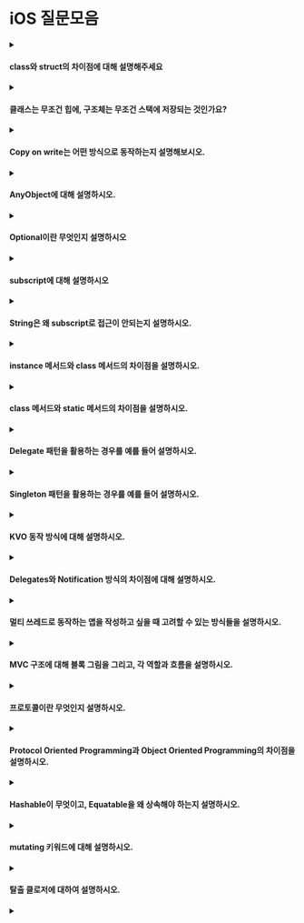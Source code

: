 # iOS 질문모음

<details>
<summary><h4>class와 struct의 차이점에 대해 설명해주세요</h4></summary>
<div markdown="1">  

클래스는 참조타입, 구조체는 값타입으로 모든 경우에 그런것은 아니지만 클래스는 주로 힙에, 구조체는 스택에 저장됩니다. 클래스 같은경우는 ARC로 참조 카운트를 관리하고 상속이 가능하다는 특징이 있습니다. 
클래스는 참조타입이기 때문에 다른 변수에 기존에 있던 인스턴스를 할당하게 되면 하나의 변수에서 프로퍼티를 수정했을때 다른 변수로 조회해도 변경되어있는 것을 확인할 수 있고, 구조체는 다른변수에 할당하면 복사가 일어나기 때문에 다른변수에서 프로퍼티를 수정해도 기존변수에는 변화가 일어나지 않습니다.
클래스는 주로 힙에, 구조체는 주로 스택에 저장된다는 특징 때문에 비용은 클래스가 더 많이 듭니다. 스택같은경우는 컴파일타임에 언제 할당되고 해제되는 지를 미리 알고있고 스레드마다 스택을 따로 가지고 있기 때문에 동기화의 비용도 들지 않습니다. 하지만 힙은 참조에 대한 계산도 해주어야하고 동기화도 고려해야하므로 비용이 더 들게됩니다.

</details>

<details>
<summary><h4>클래스는 무조건 힙에, 구조체는 무조건 스택에 저장되는 것인가요?</h4></summary>
<div markdown="1">  

코딩을 하다보면 클래스안에 구조체 프로퍼티가 있거나, 구조체 안에 클래스 프로퍼티가 존재하게 되는 경우가 있습니다.
클래스안에 구조체 프로퍼티가 존재하는 경우에는 클래스가 메모리에서 해제되기 전에 구조체가 해제되지 않도록 값타입도 힙에 저장하게 됩니다.

</details>

<details>
<summary><h4>Copy on write는 어떤 방식으로 동작하는지 설명해보시오.</h4></summary>
<div markdown="1">  

Copy On Write는 값타입의 데이터를 다른 변수에 할당했을때 바로 복사가 이루어지지 않고 데이터의 변경일어났을 때 복사가 일어나게 됩니다. 

</details>

<details>
<summary><h4>AnyObject에 대해 설명하시오.</h4></summary>
<div markdown="1">  

AnyObject는 모든 클래스 타입의 인스턴스를 나타내는 프로토콜입니다. 모든 클래스가 AnyObject 프로토콜 암시적으로 준수하게 됩니다.

</details>

<details>
<summary><h4>Optional이란 무엇인지 설명하시오</h4></summary>
<div markdown="1">  

Optional이란 스위프트에서 값이 있을 수도 있고, 없을수도 있다 라는 것을 표현하기 위해서 사용하는 것입니다. 변수의 타입 뒤에 `?`를 붙여서 표현합니다. 옵셔널 타입을 선언함으로써 값이 없다라는 의미인 `nil`을 변수에 넣어줄 수 있게 됩니다.

또 Optional로 선언된 변수들은 값이 있는 것인지, nil인 것인지 wrap되어서 모르는 상태가 됩니다. 실제로 옵셔널 변수를 그냥 출력해보면 value가 있다고 하더라고 value가 바로 출력되지 않고 Optional로 감싸져 있는 형태로 출력됩니다. 이 wrapping되어있는것을 사용하기 위해서는 Unwrapping이라는 과정이 필요합니다.

</details>

<details>
<summary><h4>subscript에 대해 설명하시오</h4></summary>
<div markdown="1">  

클래스, 구조체, 열거형에서 시퀀스의 멤버요소에 접근하기 위한 바로가기 문법을 말합니다. 대표적으로 배열에서 대괄호안에 index를 넣어줘서 멤버요소에 접근하는 것있습니다.

콜렉션, 리스트, 시퀀스 등 집합의 특정 member elements에 간단하게 접근할 수 있는 문법을 말합니다. 입력되는 숫자에 제한이 없고, 입력 인자의 타입과 반환되는 타입에 제한도 없습니다. 하지만 in-out인자나 기본인자값을 제공할 수는 없습니다.

</details>

<details>
<summary><h4>String은 왜 subscript로 접근이 안되는지 설명하시오.</h4></summary>
<div markdown="1">  

인덱스로 접근한다는 것은 배열에서 메모리의 주소를 계산해서 데이터 타입의 크기만큼 읽어들인 다는 것을 의미한다. String을 먼저 살펴보면 구조체이고, Character의 Collection, 즉 Array<Element>에서 element가 Character인 배열입니다. Swift에서 Character는 1개 이상의 Unicode Scalar로 이루어져있기 때문에 크기가 가변적입니다. 따라서 다른 언어 와 같이 정수로 접근해서 저장되어있는 위치를 정확하게 계산할 수 없기 때문에 subscript로 접근할 수 없습니다.

따라서 String은 subscript를 `Int`가 아니라 `String.Index`를 통해서 값을 확인할 수 없습니다.

</details>

<details>
<summary><h4>instance 메서드와 class 메서드의 차이점을 설명하시오.</h4></summary>
<div markdown="1">  
</details>

<details>
<summary><h4>class 메서드와 static 메서드의 차이점을 설명하시오.</h4></summary>
<div markdown="1">  
</details>

<details>
<summary><h4>Delegate 패턴을 활용하는 경우를 예를 들어 설명하시오.</h4></summary>
<div markdown="1">  
</details>

<details>
<summary><h4>Singleton 패턴을 활용하는 경우를 예를 들어 설명하시오.</h4></summary>
<div markdown="1">  
</details>

<details>
<summary><h4>KVO 동작 방식에 대해 설명하시오.</h4></summary>
<div markdown="1">  
</details>

<details>
<summary><h4>Delegates와 Notification 방식의 차이점에 대해 설명하시오.</h4></summary>
<div markdown="1">  
</details>

<details>
<summary><h4>멀티 쓰레드로 동작하는 앱을 작성하고 싶을 때 고려할 수 있는 방식들을 설명하시오.</h4></summary>
<div markdown="1">  
</details>

<details>
<summary><h4>MVC 구조에 대해 블록 그림을 그리고, 각 역할과 흐름을 설명하시오.</h4></summary>
<div markdown="1">  
</details>

<details>
<summary><h4>프로토콜이란 무엇인지 설명하시오.</h4></summary>
<div markdown="1">  
</details>

<details>
<summary><h4>Protocol Oriented Programming과 Object Oriented Programming의 차이점을 설명하시오.</h4></summary>
<div markdown="1">  
</details>

<details>
<summary><h4>Hashable이 무엇이고, Equatable을 왜 상속해야 하는지 설명하시오.</h4></summary>
<div markdown="1">  
</details>

<details>
<summary><h4>mutating 키워드에 대해 설명하시오.</h4></summary>
<div markdown="1">  
</details>

<details>
<summary><h4>탈출 클로저에 대하여 설명하시오.</h4></summary>
<div markdown="1">  
</details>

<details>
<summary><h4></h4></summary>
<div markdown="1">  
</details>